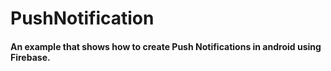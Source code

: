 # PushNotification
<h4>An example that shows how to create Push Notifications in android using Firebase.</h4>
